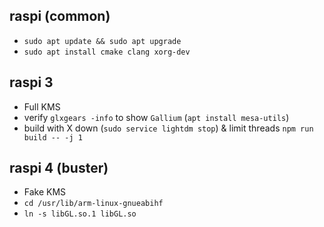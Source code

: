 ## raspi (common)
- `sudo apt update && sudo apt upgrade`
- `sudo apt install cmake clang xorg-dev`

## raspi 3
- Full KMS
- verify `glxgears -info` to show `Gallium` (`apt install mesa-utils`)
- build with X down (`sudo service lightdm stop`) & limit threads `npm run build -- -j 1`

## raspi 4 (buster)
- Fake KMS
- `cd /usr/lib/arm-linux-gnueabihf`
- `ln -s libGL.so.1 libGL.so`
